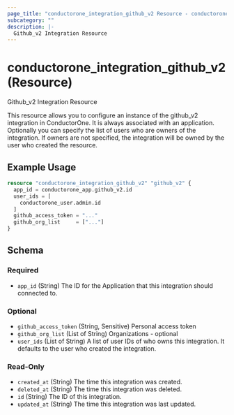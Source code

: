 ```yaml
---
page_title: "conductorone_integration_github_v2 Resource - conductorone"
subcategory: ""
description: |-
  Github_v2 Integration Resource
---
```


# conductorone_integration_github_v2 (Resource)

Github_v2 Integration Resource

This resource allows you to configure an instance of the github_v2 integration in ConductorOne.
It is always associated with an application. Optionally you can specify the list of users who are owners of the integration.
If owners are not specified, the integration will be owned by the user who created the resource.

## Example Usage

```terraform
resource "conductorone_integration_github_v2" "github_v2" {
  app_id = conductorone_app.github_v2.id
  user_ids = [
    conductorone_user.admin.id
  ]
  github_access_token = "..."
  github_org_list     = ["..."]
}
```

<!-- schema generated by tfplugindocs -->
## Schema

### Required

- `app_id` (String) The ID for the Application that this integration should connected to.

### Optional

- `github_access_token` (String, Sensitive) Personal access token
- `github_org_list` (List of String) Organizations - optional
- `user_ids` (List of String) A list of user IDs of who owns this integration. It defaults to the user who created the integration.

### Read-Only

- `created_at` (String) The time this integration was created.
- `deleted_at` (String) The time this integration was deleted.
- `id` (String) The ID of this integration.
- `updated_at` (String) The time this integration was last updated.
